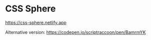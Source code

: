 # CSS Sphere

https://css-sphere.netlify.app

Alternative version: https://codepen.io/scriptraccoon/pen/BamrmYK
